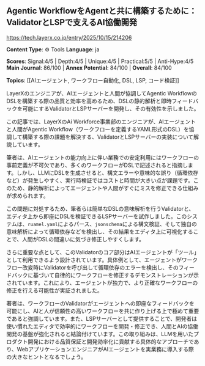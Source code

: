 ## Agentic WorkflowをAgentと共に構築するために：ValidatorとLSPで支えるAI協働開発

https://tech.layerx.co.jp/entry/2025/10/15/214206

**Content Type**: ⚙️ Tools
**Language**: ja

**Scores**: Signal:4/5 | Depth:4/5 | Unique:4/5 | Practical:5/5 | Anti-Hype:4/5
**Main Journal**: 86/100 | **Annex Potential**: 84/100 | **Overall**: 84/100

**Topics**: [[AIエージェント, ワークフロー自動化, DSL, LSP, コード検証]]

LayerXのエンジニアが、AIエージェントと人間が協調してAgentic WorkflowのDSLを構築する際の品質と効率を高めるため、DSLの静的解析と即時フィードバックを可能にするValidatorとLSPサーバーを開発し、その有効性を示しました。

この記事では、LayerXのAi Workforce事業部のエンジニアが、AIエージェントと人間がAgentic Workflow（ワークフローを定義するYAML形式のDSL）を協調して構築する際の課題を解決する、ValidatorとLSPサーバーの実装について解説しています。

筆者は、AIエージェントの能力向上に伴い業務での安定利用にはワークフローの事前定義が不可欠であり、多くのワークフローがDSLで記述されると指摘します。しかし、LLMにDSLを生成させると、構文エラーや意味的な誤り（循環依存など）が発生しやすく、実行時検証ではコストと時間が大きい点が課題です。このため、静的解析によってエージェントや人間がすぐにミスを修正できる仕組みが求められます。

この問題に対処するため、筆者らは簡単なDSLの意味解析を行うValidatorと、エディタ上から即座にDSLを検証できるLSPサーバーを試作しました。このシステムは、`ruamel.yaml`によるパース、`jsonschema`による構文検証、そして独自の意味解析によって循環依存などを検出し、その結果をエディタ上に可視化することで、人間がDSLの間違いに気づき修正しやすくします。

さらに重要な点として、このValidatorのコア部分はAIエージェントが「ツール」として利用できるよう設計されています。具体例として、エージェントがワークフロー改変時にValidatorを呼び出して循環依存のエラーを検出し、そのフィードバックに基づいて自律的にワークフローを修正するデモンストレーションが示されています。これにより、エージェントが独力で、より正確なワークフローの修正を行える可能性が実証されました。

著者は、ワークフローのValidatorがエージェントへの即座なフィードバックを可能にし、AIと人が信頼性の高いワークフローを共に作り上げる上で極めて重要であると強調しています。また、LSPサーバーとして提供することで、開発者は使い慣れたエディタで効率的にワークフローを開発・修正でき、人間とAIの協働開発の基盤が強化されると結論付けています。この取り組みは、LLMを用いたプロダクト開発における品質保証と開発効率化に貢献する具体的なアプローチであり、WebアプリケーションエンジニアがAIエージェントを実業務に導入する際の大きなヒントとなるでしょう。
